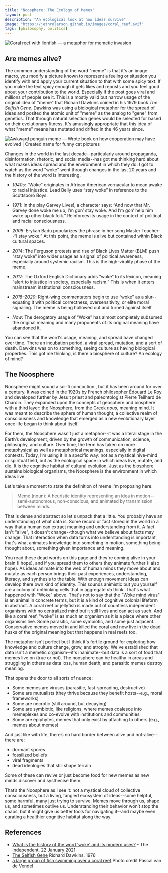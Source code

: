 ```yaml
---
title: "Noosphere: The Ecology of Memes"
layout: post
description: "An ecological look at how ideas survive"
image: "https://jethrolarson.github.io/images/coral_reef.avif"
tags: [philosophy, politics]
---
```


<img src="https://jethrolarson.github.io/images/coral_reef.avif" alt="Coral reef with lionfish — a metaphor for memetic invasion" class="image-width-full" />

## Are memes alive?

The common understanding of the word "meme" is that it's an image macro, you modify a picture known to represent a feeling or situation you identify with and apply your current situation to that with some spicy text. If you make the text spicy enough it gets likes and reposts and you feel good about your contribution to the world. Especially if the post goes viral and millions of people see it. This is a mostly valid but narrow usage of the original idea of "meme" that Richard Dawkins coined in his 1979 book _The Selfish Gene_. Dawkins was using a biological metaphor for the spread of ideas and posited the atomic unit of "meme" as the analog to "gene" from genetics. That through natural selection genes would be selected for based on their evolutionary fitness. It's amusingly appropriate that this idea of what "meme" means has mutated and drifted in the 46 years since.

<img src="https://jethrolarson.github.io/images/meme_meme.jpg" alt="Awkward penguin meme — Wrote book on how cooperation may have evolved | Created name for funny cat pictures" class="image-centered" />

Changes in the world in the last decade--particularly around propaganda, disinformation, rhetoric, and social media--has got me thinking hard about what makes ideas spread and the environment in which they do. I got to watch as the word "woke" went through changes in the last 20 years and the history of the word is interesting.

- _1940s_: “Woke” originates in African American vernacular to mean awake to racial injustice. Lead Belly uses “stay woke” in reference to the Scottsboro Boys.

- _1971_: In the play Garvey Lives!, a character says: “And now that Mr. Garvey done woke me up, I’m gon’ stay woke. And I’m gon’ help him wake up other black folk.” Reinforces its usage in the context of political and racial consciousness.

- _2008_: Erykah Badu popularizes the phrase in her song Master Teacher--“I stay woke.” At this point, the meme is alive but contained within Black cultural spaces.

- _2014_: The Ferguson protests and rise of Black Lives Matter (BLM) push “stay woke” into wider usage as a signal of political awareness, especially around systemic racism. This is the high-virality phase of the meme.

- _2017_: The Oxford English Dictionary adds “woke” to its lexicon, meaning “alert to injustice in society, especially racism.” This is when it enters mainstream institutional consciousness.

- _2018–2020_: Right-wing commentators begin to use “woke” as a slur--equating it with political correctness, oversensitivity, or elite moral signaling. The meme is being hollowed out and turned against itself.

- _Now_: The derogatory usage of “Woke” has almost completely subsumed the original meaning and many proponents of its original meaning have abandoned it.

You can see that the word's usage, meaning, and spread have changed over time. There an incubation period, a viral spread, mutation, and a sort of death. Dawkins was on to something, seeing culture as having biological properties. This got me thinking, is there a biosphere of culture? An ecology of mind?

## The Noosphere

Noosphere might sound a sci-fi concoction , but it has been around for over a century. It was coined in the 1920s by French philosopher Édouard Le Roy and developed further by Jesuit priest and paleontologist Pierre Teilhard de Chardin. They expanded upon the concepts of geosphere and biosphere with a third layer: the Noosphere, from the Greek _nous_, meaning mind. It was meant to describe the sphere of human thought, a collective realm of consciousness and knowledge that emerged as a new evolutionary layer once life began to think about itself.

For them, the Noosphere wasn’t just a metaphor--it was a literal stage in the Earth’s development, driven by the growth of communication, science, philosophy, and culture. Over time, the term has taken on more metaphysical as well as metaphorical meanings, especially in digital contexts. Today, I’m using it in a specific way: not as a mystical hive-mind or spiritual field, but as the ecological space in which ideas live, mutate, and die. It is the cognitive habitat of cultural evolution. Just as the biosphere sustains biological organisms, the Noosphere is the environment in which ideas live.

Let's take a moment to state the definition of meme I'm proposing here:

> Meme (noun): A heuristic identity representing an idea in motion--semi-autonomous, non-conscious, and animated by transmission between minds.

That is dense and abstract so let's unpack that a little. You probably have an understanding of what data is. Some record or fact stored in the world in a way that a human can extract meaning and understanding from it. A fact isn't "alive", it doesn't change--though what we believe about facts may change. That interaction when data turns into understanding is important, that's what animates knowledge into something in motion, something being thought about, something given importance and meaning.

You read these dead words on this page and they're coming alive in your brain (I hope), and if you spread them to others they animate further (I also hope). As ideas animate into the web of human minds they move about and mutate as each person brings their past experiences, understanding, literacy, and synthesis to the table. With enough movement ideas can develop there own kind of identity. This sounds animistic but you yourself are a colony of unthinking cells that in aggregate _do_ think. That's what happened with "Woke" above. That's not to say that the "Woke mind virus" is an animal in concrete terms, but it is a kind of cognitive colonial lifeform in abstract. A coral reef or jellyfish is made out of countless independent organisms with no centralized mind but it still lives and can act as such. And like a coral reef, "woke" is as much an organism as it is a place where other organisms live. Some parasitic, some symbiotic, and some just adjacent. Conservative memes moved in and killed the coral and now live in the dead husks of the original meaning but that happens in real reefs too.

The metaphor isn't perfect but I think it's fertile ground for exploring how knowledge and culture change, grow, and atrophy. We've established that data isn't a memetic organism--it's inanimate--but data is a sort of food that memes live on (true or not). The noosphere can be healthy in areas and struggling in others as data loss, human death, and parasitic memes destroy meaning.

That opens the door to all sorts of nuance:

- Some memes are viruses (parasitic, fast-spreading, destructive)
- Some are mutualists (they thrive because they benefit hosts--e.g., moral frameworks)
- Some are necrotic (still around, but decaying)
- Some are symbiotic, like religions, where memes coalesce into memeplexes and co-evolve with institutions and communities
- Some are epiphytes, memes that only exist by attaching to others (e.g., memes about memes)

And just like with life, there’s no hard border between alive and not-alive--there are:

- dormant spores
- fossilized beliefs
- viral fragments
- dead ideologies that still shape terrain

Some of these can revive or just become food for new memes as new minds discover and systhecise them.

That’s the Noosphere as I see it: not a mystical cloud of collective consciousness, but a living, tangled ecosystem of ideas--some helpful, some harmful, many just trying to survive. Memes move through us, shape us, and sometimes outlive us. Understanding their behavior won’t stop the chaos, but it might give us better tools for navigating it--and maybe even curating a healthier cognitive habitat along the way.

## References

- [What is the history of the word ‘woke’ and its modern uses?](https://www.the-independent.com/news/uk/home-news/woke-meaning-word-history-b1790787.html) - The Independent. 22 January 2021
- [The Selfish Gene](https://en.wikipedia.org/wiki/The_Selfish_Gene) Richard Dawkins. 1976
- [a large group of fish swimming over a coral reef](https://unsplash.com/photos/a-large-group-of-fish-swimming-over-a-coral-reef-1nYWSmesUHc) Photo credit Pascal van de Vendel
